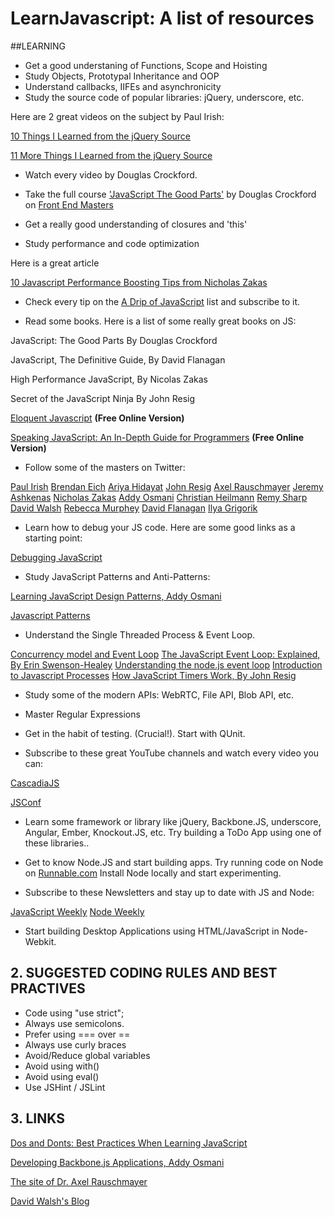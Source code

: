 LearnJavascript: A list of resources
====================================

##LEARNING


* Get a good understaning of Functions, Scope and Hoisting 
* Study Objects, Prototypal Inheritance and OOP 
* Understand callbacks, IIFEs and asynchronicity 
* Study the source code of popular libraries: jQuery, underscore, etc.

 Here are 2 great videos on the subject by Paul Irish: 

 [10 Things I Learned from the jQuery Source](http://www.youtube.com/watch?v=i_qE1iAmjFg)

 [11 More Things I Learned from the jQuery Source](http://www.youtube.com/watch?v=ARnp9Y8xgR4)

* Watch every video by Douglas Crockford.
 
* Take the full course ['JavaScript The Good Parts'](http://frontendmasters.com/courses/javascript-the-good-parts/#toc) by Douglas Crockford on [Front End Masters](http://frontendmasters.com)

* Get a really good understanding of closures and 'this' 

* Study performance and code optimization

Here is a great article 

[10 Javascript Performance Boosting Tips from Nicholas Zakas](http://jonraasch.com/blog/10-javascript-performance-boosting-tips-from-nicholas-zakas)

* Check every tip on the [A Drip of JavaScript](http://designpepper.com/js-drip-archive/) list and subscribe to it.

* Read some books. Here is a list of some really great books on JS:

JavaScript: The Good Parts 
By Douglas Crockford

JavaScript, The Definitive Guide, 
By David Flanagan

High Performance JavaScript, 
By Nicolas Zakas

Secret of the JavaScript Ninja 
By John Resig

[Eloquent Javascript](http://eloquentjavascript.net/)	**(Free Online Version)**

[Speaking JavaScript: An In-Depth Guide for Programmers](http://speakingjs.com/) **(Free Online Version)**

* Follow some of the masters on Twitter:

[Paul Irish](http://twitter.com/paul_irish) 
[Brendan Eich](http://twitter.com/BrendanEich) 
[Ariya Hidayat](http://twitter.com/ariyahidayat)
[John Resig](http://twitter.com/jeresig) 
[Axel Rauschmayer](http://twitter.com/rauschma)	
[Jeremy Ashkenas](http://twitter.com/jashkenas) 
[Nicholas Zakas](http://twitter.com/slicknet)
[Addy Osmani](http://twitter.com/addyosmani) 
[Christian Heilmann](http://twitter.com/codepo8) 
[Remy Sharp](http://twitter.com/rem) 
[David Walsh](http://twitter.com/davidwalshblog) 
[Rebecca Murphey](http://twitter.com/rmurphey) 
[David Flanagan](http://twitter.com/__DavidFlanagan) 
[Ilya Grigorik](http://twitter.com/igrigorik) 

* Learn how to debug your JS code. Here are some good links as a starting point:

[Debugging JavaScript](https://developer.chrome.com/devtools/docs/javascript-debugging)

* Study JavaScript Patterns and Anti-Patterns:

[Learning JavaScript Design Patterns, Addy Osmani](http://addyosmani.com/resources/essentialjsdesignpatterns/book/)

[Javascript Patterns](http://shichuan.github.io/javascript-patterns/)

* Understand the Single Threaded Process & Event Loop. 

[Concurrency model and Event Loop](https://developer.mozilla.org/en-US/docs/Web/JavaScript/Guide/EventLoop)
[The JavaScript Event Loop: Explained, By Erin Swenson-Healey](http://blog.carbonfive.com/2013/10/27/the-javascript-event-loop-explained/)
[Understanding the node.js event loop](http://blog.mixu.net/2011/02/01/understanding-the-node-js-event-loop/)
[Introduction to Javascript Processes](http://quickleft.com/blog/introduction-to-javascript-processes)
[How JavaScript Timers Work, By John Resig](http://ejohn.org/blog/how-javascript-timers-work/)

* Study some of the modern APIs: WebRTC, File API, Blob API, etc. 

* Master Regular Expressions 

* Get in the habit of testing. (Crucial!). Start with QUnit. 

* Subscribe to these great YouTube channels and watch every video you can:

[CascadiaJS](https://www.youtube.com/user/cascadiajs)

[JSConf](https://www.youtube.com/user/jsconfeu)

* Learn some framework or library like jQuery, Backbone.JS, underscore, Angular, Ember, Knockout.JS, etc. 
Try building a ToDo App using one of these libraries..

* Get to know Node.JS and start building apps. 
Try running code on Node on [Runnable.com](http://runnable.com/)
Install Node locally and start experimenting.

* Subscribe to these Newsletters and stay up to date with JS and Node:

[JavaScript Weekly](http://javascriptweekly.com/) 
[Node Weekly](http://nodeweekly.com/)

* Start building Desktop Applications using HTML/JavaScript in Node-Webkit.


## 2. SUGGESTED CODING RULES AND BEST PRACTIVES

* Code using "use strict"; 
* Always use semicolons. 
* Prefer using === over == 
* Always use curly braces 
* Avoid/Reduce global variables 
* Avoid using with() 
* Avoid using eval()
* Use JSHint / JSLint


## 3. LINKS

[Dos and Donts: Best Practices When Learning JavaScript](https://www.youtube.com/watch?v=zILmbcIYnfw)

[Developing Backbone.js Applications, Addy Osmani](https://github.com/addyosmani/backbone-fundamentals)

[The site of Dr. Axel Rauschmayer](http://www.2ality.com/)

[David Walsh's Blog](http://davidwalsh.name/)
